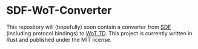 # SDF-WoT-Converter

This repository will (hopefully) soon contain a converter from [SDF](https://datatracker.ietf.org/doc/html/draft-ietf-asdf-sdf-05) (including protocol bindings) to [WoT TD](https://www.w3.org/TR/wot-thing-description/).
This project is currently written in Rust and published under the MIT license.
